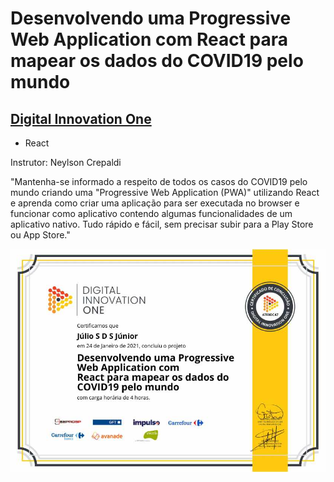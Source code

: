# Desenvolvendo uma Progressive Web Application com React para mapear os dados do COVID19 pelo mundo
## [Digital Innovation One](https://web.digitalinnovation.one/)

* React

Instrutor: Neylson Crepaldi

"Mantenha-se informado a respeito de todos os casos do COVID19 pelo mundo criando uma "Progressive Web Application (PWA)" utilizando React e aprenda como criar uma aplicação para ser executada no browser e funcionar como aplicativo contendo algumas funcionalidades de um aplicativo nativo. Tudo rápido e fácil, sem precisar subir para a Play Store ou App Store."

![Meu Certificado](certificate/certificate.jpg)